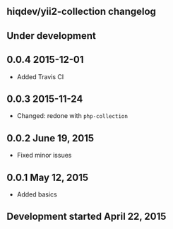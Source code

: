 hiqdev/yii2-collection changelog
--------------------------------

## Under development


## 0.0.4 2015-12-01

- Added Travis CI

## 0.0.3 2015-11-24

- Changed: redone with `php-collection`

## 0.0.2 June 19, 2015

- Fixed minor issues

## 0.0.1 May 12, 2015

- Added basics

## Development started April 22, 2015

